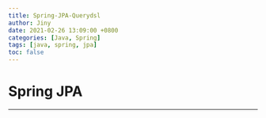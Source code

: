 ```yaml
---
title: Spring-JPA-Querydsl
author: Jiny
date: 2021-02-26 13:09:00 +0800
categories: [Java, Spring]
tags: [java, spring, jpa]
toc: false
---
```


# Spring JPA
___
